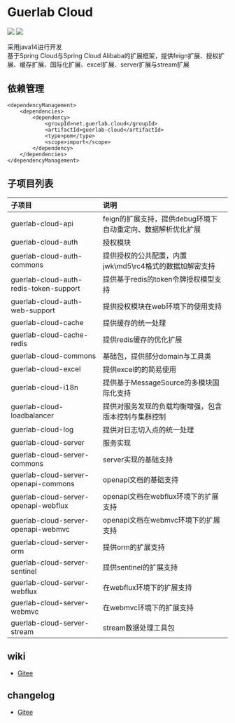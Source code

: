 # Guerlab Cloud

![](https://img.shields.io/maven-central/v/net.guerlab.cloud/guerlab-cloud.svg)
![](https://img.shields.io/badge/LICENSE-LGPL--3.0-brightgreen.svg)

采用java14进行开发<br>
基于Spring Cloud与Spring Cloud Alibaba的扩展框架，提供feign扩展、授权扩展、缓存扩展、国际化扩展、excel扩展、server扩展与stream扩展<br>

## 依赖管理

```
<dependencyManagement>
    <dependencies>
        <dependency>
            <groupId>net.guerlab.cloud</groupId>
            <artifactId>guerlab-cloud</artifactId>
            <type>pom</type>
            <scope>import</scope>
        </dependency>
    </dependencies>
</dependencyManagement>
```

## 子项目列表

|子项目|说明|
|:----|:----|
|guerlab-cloud-api|feign的扩展支持，提供debug环境下自动重定向、数据解析优化扩展|
|guerlab-cloud-auth|授权模块|
|guerlab-cloud-auth-commons|提供授权的公共配置，内置jwk\md5\rc4格式的数据加解密支持|
|guerlab-cloud-auth-redis-token-support|提供基于redis的token令牌授权模型支持|
|guerlab-cloud-auth-web-support|提供授权模块在web环境下的使用支持|
|guerlab-cloud-cache|提供缓存的统一处理|
|guerlab-cloud-cache-redis|提供redis缓存的优化扩展|
|guerlab-cloud-commons|基础包，提供部分domain与工具类|
|guerlab-cloud-excel|提供excel的的简易使用|
|guerlab-cloud-i18n|提供基于MessageSource的多模块国际化支持|
|guerlab-cloud-loadbalancer|提供对服务发现的负载均衡增强，包含版本控制与集群控制|
|guerlab-cloud-log|提供对日志切入点的统一处理|
|guerlab-cloud-server|服务实现|
|guerlab-cloud-server-commons|server实现的基础支持|
|guerlab-cloud-server-openapi-commons|openapi文档的基础支持|
|guerlab-cloud-server-openapi-webflux|openapi文档在webflux环境下的扩展支持|
|guerlab-cloud-server-openapi-webmvc|openapi文档在webmvc环境下的扩展支持|
|guerlab-cloud-server-orm|提供orm的扩展支持|
|guerlab-cloud-server-sentinel|提供sentinel的扩展支持|
|guerlab-cloud-server-webflux|在webflux环境下的扩展支持|
|guerlab-cloud-server-webmvc|在webmvc环境下的扩展支持|
|guerlab-cloud-server-stream|stream数据处理工具包|

## wiki

- [Gitee](https://gitee.com/guerlab_net/guerlab-cloud/wikis/pages)

## changelog

- [Gitee](https://gitee.com/guerlab_net/guerlab-cloud/wikis/pages)
